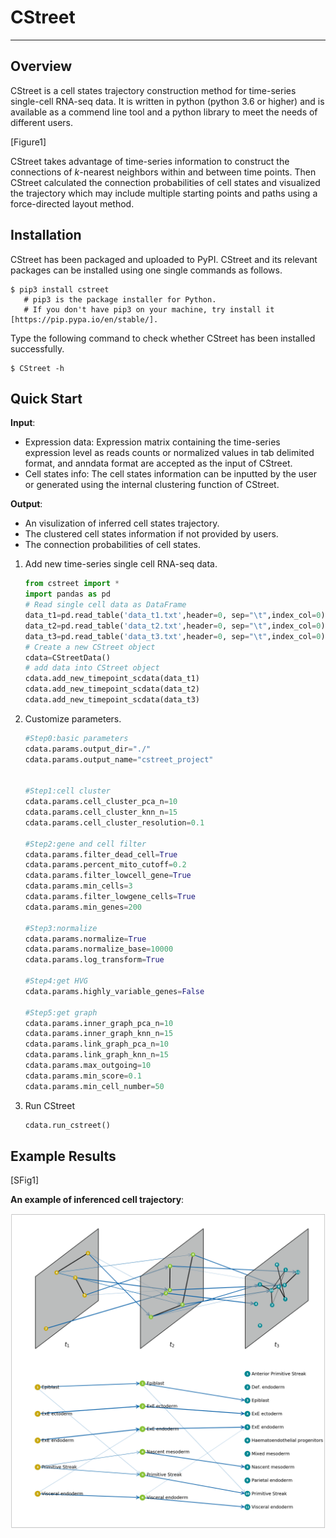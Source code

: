 # CStreet 
---
## Overview
CStreet is a cell states trajectory construction method for time-series single-cell RNA-seq data. It is written in python (python 3.6 or higher) and is available as a commend line tool and a python library to meet the needs of different users.

[Figure1]

CStreet takes advantage of time-series information to construct the connections of *k*-nearest neighbors within and between time points. Then CStreet calculated the connection probabilities of cell states and visualized the trajectory which may include multiple starting points and paths using a force-directed layout method. 

## Installation
CStreet has been packaged and uploaded to PyPI. CStreet and its relevant packages can be installed using one single commands as follows.
   ```shell
   $ pip3 install cstreet 
      # pip3 is the package installer for Python. 
      # If you don't have pip3 on your machine, try install it [https://pip.pypa.io/en/stable/].
   ```
Type the following command to check whether CStreet has been installed successfully.
   ```shell
   $ CStreet -h
   ```

## Quick Start
**Input**: 
   - Expression data: Expression matrix containing the time-series expression level as reads counts or normalized values in tab delimited format, and anndata format are accepted as the input of CStreet.
   - Cell states info: The cell states information can be inputted by the user or generated using the internal clustering function of CStreet.

**Output**: 
   - An visulization of inferred cell states trajectory.
   - The clustered cell states information if not provided by users.
   - The connection probabilities of cell states.

1. Add new time-series single cell RNA-seq data.
   ```python
   from cstreet import *
   import pandas as pd
   # Read single cell data as DataFrame
   data_t1=pd.read_table('data_t1.txt',header=0, sep="\t",index_col=0) 
   data_t2=pd.read_table('data_t2.txt',header=0, sep="\t",index_col=0)
   data_t3=pd.read_table('data_t3.txt',header=0, sep="\t",index_col=0)
   # Create a new CStreet object
   cdata=CStreetData()
   # add data into CStreet object
   cdata.add_new_timepoint_scdata(data_t1)
   cdata.add_new_timepoint_scdata(data_t2)
   cdata.add_new_timepoint_scdata(data_t3)
   ```
   
2. Customize parameters.

   ```python
   #Step0:basic parameters
   cdata.params.output_dir="./"
   cdata.params.output_name="cstreet_project"
   
   
   #Step1:cell cluster
   cdata.params.cell_cluster_pca_n=10
   cdata.params.cell_cluster_knn_n=15
   cdata.params.cell_cluster_resolution=0.1
   
   #Step2:gene and cell filter
   cdata.params.filter_dead_cell=True
   cdata.params.percent_mito_cutoff=0.2
   cdata.params.filter_lowcell_gene=True
   cdata.params.min_cells=3
   cdata.params.filter_lowgene_cells=True
   cdata.params.min_genes=200
   
   #Step3:normalize
   cdata.params.normalize=True
   cdata.params.normalize_base=10000
   cdata.params.log_transform=True
   
   #Step4:get HVG
   cdata.params.highly_variable_genes=False
   
   #Step5:get graph
   cdata.params.inner_graph_pca_n=10
   cdata.params.inner_graph_knn_n=15
   cdata.params.link_graph_pca_n=10
   cdata.params.link_graph_knn_n=15
   cdata.params.max_outgoing=10
   cdata.params.min_score=0.1
   cdata.params.min_cell_number=50
   ```

3. Run CStreet

   ```python
   cdata.run_cstreet()
   ```

   

## Example Results

[SFig1]

**An example of inferenced cell trajectory**:

![results.png](https://github.com/yw-Hua/MarkdownPicture/blob/master/CStreet/results2.png?raw=true)

